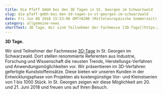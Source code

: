 ```yaml
---
title: Die Pfaff GmbH bei den 3D Tagen in St. Georgen im Schwarzwald
slug: die-pfaff-gmbh-bei-den-3d-tagen-in-st-georgen-im-schwarzwald
date: Fri Jun 08 2018 15:53:00 GMT+0200 (Mitteleuropäische Sommerzeit)
category: allgemeine-news
shortText: 3D Tage. Wir sind Teilnehmer der Fachmesse [3D-Tage](https://3d-labs.de/) in St. Georgen im Schwarzwald.
---
```


<p><strong>3D Tage.</strong></p>

Wir sind Teilnehmer der Fachmesse [3D-Tage](https://3d-labs.de/) in St. Georgen im Schwarzwald. Dort stellen renommierte Referenten aus Industrie, Forschung und Wissenschaft die neusten Trends, Herstellungs-Verfahren und Anwendungsmöglichkeiten vor. Wir präsentieren im 3D-Verfahren gefertigte Kunststoffeinsätze. Diese bieten wir unseren Kunden in der Entwicklungsphase von Projekten als kostengünstige Vor- und Kleinstserien von 1 bis 1000 Stück. In St. Georgen zeigen wir diese Möglichkeit am 20. und 21. Juni 2018 und freuen uns auf Ihren Besuch.</p>
